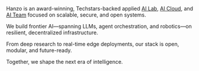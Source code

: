Hanzo is an award-winning, Techstars-backed applied <a href="mailto:research@hanzo.ai">AI Lab</a>⁠, <a href="https://hanzo.ai">AI Cloud</a>, and <a href="https://hanzo.team">AI Team</a> focused on scalable, secure, and open systems.

We build frontier AI—spanning LLMs, agent orchestration, and robotics—on resilient, decentralized infrastructure.

From deep research to real-time edge deployments, our stack is open, modular, and future-ready.

Together, we shape the next era of intelligence.

